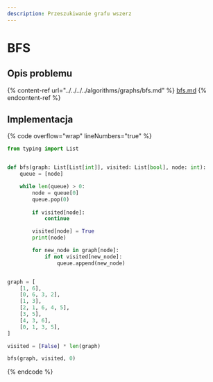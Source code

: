 ```yaml
---
description: Przeszukiwanie grafu wszerz
---
```


# BFS

## Opis problemu

{% content-ref url="../../../../algorithms/graphs/bfs.md" %}
[bfs.md](../../../../algorithms/graphs/bfs.md)
{% endcontent-ref %}

## Implementacja

{% code overflow="wrap" lineNumbers="true" %}
```python
from typing import List


def bfs(graph: List[List[int]], visited: List[bool], node: int):
    queue = [node]

    while len(queue) > 0:
        node = queue[0]
        queue.pop(0)
        
        if visited[node]:
            continue

        visited[node] = True
        print(node)

        for new_node in graph[node]:
            if not visited[new_node]:
                queue.append(new_node)


graph = [
	[1, 6],
	[0, 6, 3, 2],
	[1, 3],
	[2, 1, 6, 4, 5],
	[3, 5],
	[4, 3, 6],
	[0, 1, 3, 5],
]

visited = [False] * len(graph)

bfs(graph, visited, 0)
```
{% endcode %}
